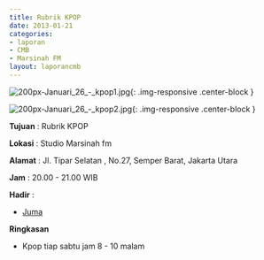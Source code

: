 ```yaml
---
title: Rubrik KPOP
date: 2013-01-21
categories:
- laporan
- CMB
- Marsinah FM
layout: laporancmb
---
```


![200px-Januari_26_-_kpop1.jpg](/uploads/200px-Januari_26_-_kpop1.jpg){: .img-responsive .center-block }

![200px-Januari_26_-_kpop2.jpg](/uploads/200px-Januari_26_-_kpop2.jpg){: .img-responsive .center-block }


**Tujuan** : Rubrik KPOP 

**Lokasi** : Studio Marsinah fm 

**Alamat** : Jl. Tipar Selatan , No.27, Semper Barat, Jakarta Utara 

**Jam** : 20.00 - 21.00 WIB 

**Hadir** :
* [Juma](http://wiki.ciptamedia.org/wiki/Juma)

**Ringkasan**  
* Kpop tiap sabtu jam 8 - 10 malam
